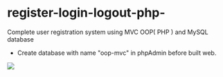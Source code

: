 # register-login-logout-php-
Complete user registration system using MVC OOP( PHP ) and MySQL database
* Create database with name "oop-mvc" in phpAdmin before built web.
<img src="https://ibb.co/mhM36g2">

